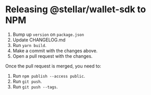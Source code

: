 # Releasing @stellar/wallet-sdk to NPM

1. Bump up `version` on `package.json`
2. Update CHANGELOG.md
3. Run `yarn build`.
4. Make a commit with the changes above.
5. Open a pull request with the changes.

Once the pull request is merged, you need to:

1. Run `npm publish --access public`.
2. Run `git push`.
3. Run `git push --tags`.
